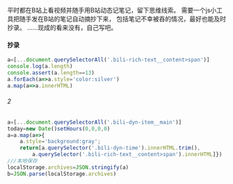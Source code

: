 平时都在B站上看视频并随手用B站动态记笔记，留下思维线索。
需要一个js小工具把随手发在B站的笔记自动摘抄下来，
包括笔记不幸被吞的情况，最好也能及时抄录。
……现成的看来没有，自己写吧。

#### 抄录
```js
a=[...document.querySelectorAll('.bili-rich-text__content>span')]
console.log(a.length)
console.assert(a.length==13)
a.forEach(a=>a.style='color:silver')
a.map(a=>a.innerHTML)
```

###### 2
```js
a=[...document.querySelectorAll('.bili-dyn-item__main')]
today=new Date()setHours(0,0,0,0)
a=a.map(a=>{
	a.style='background:gray';
	return[a.querySelector('.bili-dyn-time').innerHTML.trim(),
		a.querySelector('.bili-rich-text__content>span').innerHTML]})
///本地保存
localStorage.archives=JSON.stringify(a)
b=JSON.parse(localStorage.archives)
```